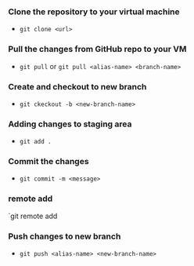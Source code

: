### Clone the repository to your virtual machine
* `git clone <url>`

### Pull the changes from GitHub repo to your VM
* `git pull` or `git pull <alias-name> <branch-name>`

### Create and checkout to new branch
* `git ckeckout -b <new-branch-name>`

### Adding changes to staging area
* `git add .`

### Commit the changes
* `git commit -m <message>`

### remote add
`git remote add <alias-name> <git-url>

### Push changes to new branch
* `git push <alias-name> <new-branch-name>`
